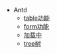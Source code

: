 - Antd
  - [table功能](antd/basic/Table.md)
  - [form功能](antd/basic/Form.md)
  - [加载中](antd/basic/LOADING.md)
  - [tree树](antd/basic/Tree.md)